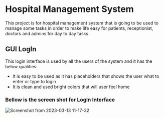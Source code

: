 # Hospital Management System
This project is for hospital management system that is going to be used to manage some tasks in order to make life
easy for patients, receptionist, doctors and admins for day to day tasks.

## GUI LogIn
This login interface is used by all the users of the system and it has the below qualities:
* It is easy to be used as it has placeholders that shows the user what to enter or type to login
* It is clean and used bright colors that will user feel home

### Bellow is the screen shot for LogIn Interface

![Screenshot from 2023-03-13 11-17-32](https://user-images.githubusercontent.com/112495633/224663334-f2b4097b-5e24-4044-bb09-e28c49a5cebd.png)

